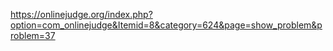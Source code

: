 https://onlinejudge.org/index.php?option=com_onlinejudge&Itemid=8&category=624&page=show_problem&problem=37